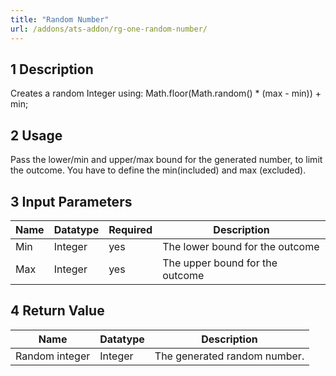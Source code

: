```yaml
---
title: "Random Number"
url: /addons/ats-addon/rg-one-random-number/
---
```


## 1 Description

Creates a random Integer using:
Math.floor(Math.random() * (max - min)) + min;

## 2 Usage

Pass the lower/min and upper/max bound for the generated number, to limit the outcome.
You have to define the min(included) and max (excluded).

## 3 Input Parameters

Name | Datatype | Required | Description
---- | -------- | ------- |---------------
Min | Integer | yes | The lower bound for the outcome
Max | Integer | yes | The upper bound for the outcome

## 4 Return Value

Name | Datatype | Description
---- | --------- | ---------------
Random integer | Integer | The generated random number.
